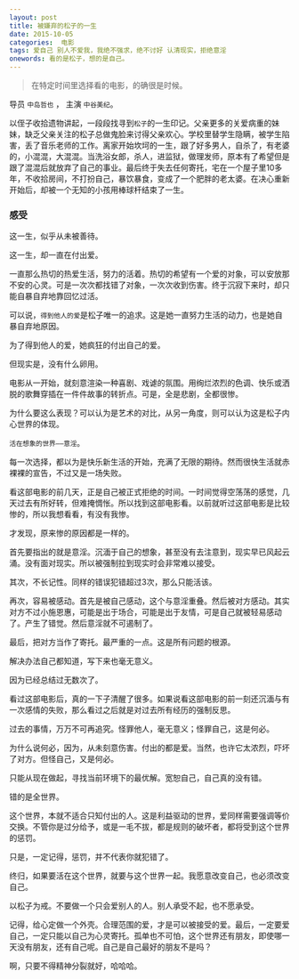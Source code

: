 ```yaml
---
layout: post
title: 被嫌弃的松子的一生
date: 2015-10-05
categories:  电影
tags: 爱自己 别人不爱我，我绝不强求，绝不讨好 认清现实，拒绝意淫
onewords: 看的是松子，想的是自己。
---
```

> 在特定时间里选择看的电影，的确很是时候。

导员 `中岛哲也` ， 主演 `中谷美纪`。

以侄子收拾遗物讲起，一段段找寻到`松子`的一生印记。父亲更多的关爱病重的妹妹，缺乏父亲关注的松子总做鬼脸来讨得父亲欢心。学校里替学生隐瞒，被学生陷害，丢了音乐老师的工作。离家开始坎坷的一生，跟了好多男人，自杀了，有老婆的，小混混，大混混。当洗浴女郎，杀人，进监狱，做理发师，原本有了希望但是跟了混混后就放弃了自己的事业。最后终于失去任何寄托，宅在一个屋子里10多年，不收拾房间，不打扮自己，暴饮暴食，变成了一个肥胖的老太婆。在决心重新开始后，却被一个无知的小孩用棒球杆结束了一生。

### 感受

这一生，似乎从未被善待。

这一生，却一直在付出爱。

一直那么热切的热爱生活，努力的活着。热切的希望有一个爱的对象，可以安放那不安的心灵。可是一次次都找错了对象，一次次收到伤害。终于沉寂下来时，却只能自暴自弃地靠回忆过活。

可以说，`得到他人的爱`是松子唯一的追求。这是她一直努力生活的动力，也是她自暴自弃地原因。

为了得到他人的爱，她疯狂的付出自己的爱。

但现实是，没有什么卵用。

电影从一开始，就刻意渲染一种喜剧、戏谑的氛围。用绚烂浓烈的色调、快乐或洒脱的歌舞穿插在一件件故事的转折点。可是，全是悲剧，全都很惨。

为什么要这么表现？可以认为是艺术的对比，从另一角度，则可以认为这是松子内心世界的体现。

`活在想象的世界——意淫`。

每一次选择，都以为是快乐新生活的开始，充满了无限的期待。然而很快生活就赤裸裸的宣告，不过又是一场失败。

看这部电影的前几天，正是自己被正式拒绝的时间。一时间觉得空荡荡的感觉，几天过去有所好转，但难掩惆怅。所以找到这部电影看。以前就听过这部电影是比较惨的，所以我想看看，有没有我惨。

才发现，原来惨的原因都是一样的。

首先要指出的就是意淫。沉湎于自己的想象，甚至没有去注意到，现实早已风起云涌。没有面对现实。所以被强制拉到现实时会非常难以接受。

其次，不长记性。同样的错误犯错超过3次，那么只能活该。

再次，容易被感动。首先是被自己感动，这个与意淫重叠。然后被对方感动。其实对方不过小施恩惠，可能是出于场合，可能是出于友情，可是自己就被轻易感动了。产生了错觉。然后意淫就不可遏制了。

最后，把对方当作了寄托。最严重的一点。这是所有问题的根源。

解决办法自己都知道，写下来也毫无意义。

因为已经总结过无数次了。

看过这部电影后，真的一下子清醒了很多。如果说看这部电影的前一刻还沉湎与有一次感情的失败，那么看过之后就是对过去所有经历的强制反思。

过去的事情，万万不可再追究。怪罪他人，毫无意义；怪罪自己，这是何必。


为什么说何必，因为，从未刻意伤害。付出的都是爱。当然，也许它太浓烈，吓坏了对方。但怪自己，又是何必。

只能从现在做起，寻找当前环境下的最优解。宽恕自己，自己真的没有错。

错的是全世界。

这个世界，本就不适合只知付出的人。这是利益驱动的世界，爱同样需要强调等价交换。不管你是过分给予，或是一毛不拔，都是规则的破坏者，都将受到这个世界的惩罚。

只是，一定记得，惩罚，并不代表你就犯错了。

终归，如果要活在这个世界，就要与这个世界一起。我愿意改变自己，也必须改变自己。

以松子为戒。不要做一个只会爱别人的人。别人承受不起，也不愿承受。

记得，给心定做一个外壳。合理范围的爱，才是可以被接受的爱。最后，一定要爱自己，一定只能以自己为心灵寄托。孤单也不可怕，这个世界还有朋友，即使哪一天没有朋友，还有自己呢。自己是自己最好的朋友不是吗？

啊，只要不得精神分裂就好，哈哈哈。

